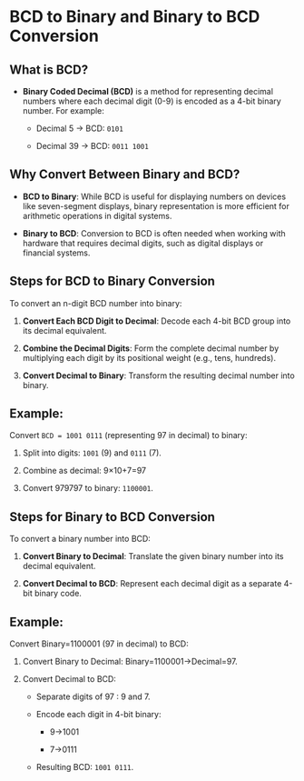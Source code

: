 # BCD to Binary and Binary to BCD Conversion

## What is BCD?

- **Binary Coded Decimal (BCD)** is a method for representing decimal numbers where each decimal digit (0-9) is encoded as a 4-bit binary number. For example:
    
    - Decimal 5 → BCD: `0101`
        
    - Decimal 39 → BCD: `0011 1001`
        

## Why Convert Between Binary and BCD?

- **BCD to Binary**: While BCD is useful for displaying numbers on devices like seven-segment displays, binary representation is more efficient for arithmetic operations in digital systems.
    
- **Binary to BCD**: Conversion to BCD is often needed when working with hardware that requires decimal digits, such as digital displays or financial systems.
    

## Steps for BCD to Binary Conversion

To convert an n-digit BCD number into binary:

1. **Convert Each BCD Digit to Decimal**: Decode each 4-bit BCD group into its decimal equivalent.
    
2. **Combine the Decimal Digits**: Form the complete decimal number by multiplying each digit by its positional weight (e.g., tens, hundreds).
    
3. **Convert Decimal to Binary**: Transform the resulting decimal number into binary.
    

## Example:

Convert `BCD = 1001 0111` (representing 97 in decimal) to binary:

1. Split into digits: `1001` (9) and `0111` (7).
    
2. Combine as decimal: 9×10+7=97
    
3. Convert 979797 to binary: `1100001`.
    

## Steps for Binary to BCD Conversion

To convert a binary number into BCD:

1. **Convert Binary to Decimal**: Translate the given binary number into its decimal equivalent.
    
2. **Convert Decimal to BCD**: Represent each decimal digit as a separate 4-bit binary code.
    

## Example:

Convert Binary=1100001 (97 in decimal) to BCD:

1. Convert Binary to Decimal: Binary=1100001→Decimal=97.
    
2. Convert Decimal to BCD:
    
    - Separate digits of 97 : 9 and 7.
        
    - Encode each digit in 4-bit binary:
        
        - 9→1001
            
        - 7→0111
            
    - Resulting BCD: `1001 0111`.
        
